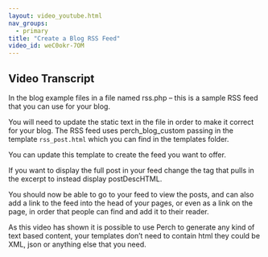 ```yaml
---
layout: video_youtube.html
nav_groups:
  - primary
title: "Create a Blog RSS Feed"
video_id: weC0okr-7OM
---
```


## Video Transcript

In the blog example files in a file named rss.php – this is a sample RSS feed that you can use for your blog.

You will need to update the static text in the file in order to make it correct for your blog. The RSS feed uses perch_blog_custom passing in the template `rss_post.html` which you can find in the templates folder.

You can update this template to create the feed you want to offer.

If you want to display the full post in your feed change the tag that pulls in the excerpt to instead display postDescHTML.

You should now be able to go to your feed to view the posts, and can also add a link to the feed into the head of your pages, or even as a link on the page, in order that people can find and add it to their reader.

As this video has shown it is possible to use Perch to generate any kind of text based content, your templates don’t need to contain html they could be XML, json or anything else that you need.
